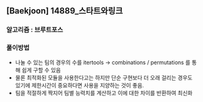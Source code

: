## [Baekjoon] 14889\_스타트와링크

### 알고리즘 : 브루트포스

### 풀이방법

- 나눌 수 있는 팀의 경우의 수를 itertools -> combinations / permutations 를 통해 쉽게 구할 수 있음
- 물론 최적화된 모듈을 사용한다고는 하지만 단순 구현보다 더 오래 걸리는 경우도 있기에 제한시간이 중요하다면 사용을 지양하는 것이 좋음.
- 팀을 적절하게 짝지어 팀별 능력치를 계산하고 이에 대한 차이를 반환하여 최신화
